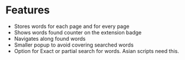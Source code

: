 # Features #
  * Stores words for each page and for every page
  * Shows words found counter on the extension badge
  * Navigates along found words
  * Smaller popup to avoid covering searched words
  * Option for Exact or partial search for words. Asian scripts need this.